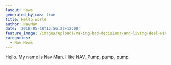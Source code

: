 ```yaml
---
layout: news
generated_by_cms: true
title: Hello world
author: NavMan
date: '2018-05-18T15:56:22+12:00'
feature_image: /images/uploads/making-bad-decisions-and-living-deal-with-the-consequences.jpg
categories:
  - Nav News
---
```

Hello. My name is Nav Man. I like NAV. Pump, pump, pump.

